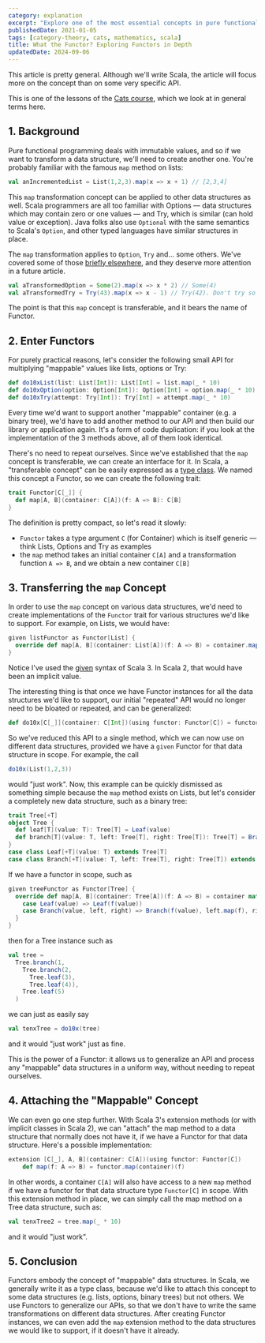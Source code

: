 ```yaml
---
category: explanation
excerpt: "Explore one of the most essential concepts in pure functional programming: the Functor, a crucial but abstract idea that will challenge your understanding"
publishedDate: 2021-01-05
tags: [category-theory, cats, mathematics, scala]
title: What the Functor? Exploring Functors in Depth
updatedDate: 2024-09-06
---
```


This article is pretty general. Although we'll write Scala, the article will focus more on the concept than on some very specific API.

This is one of the lessons of the [Cats course](/courses/cats), which we look at in general terms here.

## 1. Background

Pure functional programming deals with immutable values, and so if we want to transform a data structure, we'll need to create another one. You're probably familiar with the famous `map` method on lists:

```scala
val anIncrementedList = List(1,2,3).map(x => x + 1) // [2,3,4]
```

This `map` transformation concept can be applied to other data structures as well. Scala programmers are all too familiar with Options &mdash; data structures which may contain zero or one values &mdash; and Try, which is similar (can hold value or exception). Java folks also use `Optional` with the same semantics to Scala's `Option`, and other typed languages have similar structures in place.

The `map` transformation applies to `Option`, `Try` and... some others. We've covered some of those [briefly elsewhere](/monads), and they deserve more attention in a future article.

```scala
val aTransformedOption = Some(2).map(x => x * 2) // Some(4)
val aTransformedTry = Try(43).map(x => x - 1) // Try(42). Don't try so hard.
```

The point is that this `map` concept is transferable, and it bears the name of Functor.

## 2. Enter Functors

For purely practical reasons, let's consider the following small API for multiplying "mappable" values like lists, options or Try:

```scala
def do10xList(list: List[Int]): List[Int] = list.map(_ * 10)
def do10xOption(option: Option[Int]): Option[Int] = option.map(_ * 10)
def do10xTry(attempt: Try[Int]): Try[Int] = attempt.map(_ * 10)
```

Every time we'd want to support another "mappable" container (e.g. a binary tree), we'd have to add another method to our API and then build our library or application again. It's a form of code duplication: if you look at the implementation of the 3 methods above, all of them look identical.

There's no need to repeat ourselves. Since we've established that the `map` concept is transferable, we can create an interface for it. In Scala, a "transferable concept" can be easily expressed as a [type class](/why-are-typeclasses-useful). We named this concept a Functor, so we can create the following trait:

```scala
trait Functor[C[_]] {
  def map[A, B](container: C[A])(f: A => B): C[B]
}
```

The definition is pretty compact, so let's read it slowly:

- `Functor` takes a type argument `C` (for Container) which is itself generic &mdash; think Lists, Options and Try as examples
- the `map` method takes an initial container `C[A]` and a transformation function `A => B`, and we obtain a new container `C[B]`

## 3. Transferring the `map` Concept

In order to use the `map` concept on various data structures, we'd need to create implementations of the `Functor` trait for various structures we'd like to support. For example, on Lists, we would have:

```scala
given listFunctor as Functor[List] {
  override def map[A, B](container: List[A])(f: A => B) = container.map(f)
}
```

Notice I've used the [given](/scala-3-given-using) syntax of Scala 3. In Scala 2, that would have been an implicit value.

The interesting thing is that once we have Functor instances for all the data structures we'd like to support, our initial "repeated" API would no longer need to be bloated or repeated, and can be generalized:

```scala
def do10x[C[_]](container: C[Int])(using functor: Functor[C]) = functor.map(container)(_ * 10)
```

So we've reduced this API to a single method, which we can now use on different data structures, provided we have a `given` Functor for that data structure in scope. For example, the call

```scala
do10x(List(1,2,3))
```

would "just work". Now, this example can be quickly dismissed as something simple because the `map` method exists on Lists, but let's consider a completely new data structure, such as a binary tree:

```scala
trait Tree[+T]
object Tree {
  def leaf[T](value: T): Tree[T] = Leaf(value)
  def branch[T](value: T, left: Tree[T], right: Tree[T]): Tree[T] = Branch(value, left, right)
}
case class Leaf[+T](value: T) extends Tree[T]
case class Branch[+T](value: T, left: Tree[T], right: Tree[T]) extends Tree[T]
```

If we have a functor in scope, such as

```scala
given treeFunctor as Functor[Tree] {
  override def map[A, B](container: Tree[A])(f: A => B) = container match {
    case Leaf(value) => Leaf(f(value))
    case Branch(value, left, right) => Branch(f(value), left.map(f), right.map(f))
  }
}
```

then for a Tree instance such as

```scala
val tree =
  Tree.branch(1,
    Tree.branch(2,
      Tree.leaf(3),
      Tree.leaf(4)),
    Tree.leaf(5)
  )
```

we can just as easily say

```scala
val tenxTree = do10x(tree)
```

and it would "just work" just as fine.

This is the power of a Functor: it allows us to generalize an API and process any "mappable" data structures in a uniform way, without needing to repeat ourselves.

## 4. Attaching the "Mappable" Concept

We can even go one step further. With Scala 3's extension methods (or with implicit classes in Scala 2), we can "attach" the map method to a data structure that normally does not have it, if we have a Functor for that data structure. Here's a possible implementation:

```scala
extension [C[_], A, B](container: C[A])(using functor: Functor[C])
    def map(f: A => B) = functor.map(container)(f)
```

In other words, a container `C[A]` will also have access to a new `map` method if we have a functor for that data structure type `Functor[C]` in scope. With this extension method in place, we can simply call the map method on a Tree data structure, such as:

```scala
val tenxTree2 = tree.map(_ * 10)
```

and it would "just work".

## 5. Conclusion

Functors embody the concept of "mappable" data structures. In Scala, we generally write it as a type class, because we'd like to attach this concept to some data structures (e.g. lists, options, binary trees) but not others. We use Functors to generalize our APIs, so that we don't have to write the same transformations on different data structures. After creating Functor instances, we can even add the `map` extension method to the data structures we would like to support, if it doesn't have it already.
